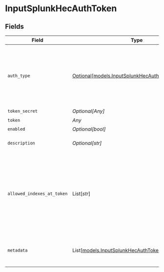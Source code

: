 # InputSplunkHecAuthToken


## Fields

| Field                                                                                                                                    | Type                                                                                                                                     | Required                                                                                                                                 | Description                                                                                                                              |
| ---------------------------------------------------------------------------------------------------------------------------------------- | ---------------------------------------------------------------------------------------------------------------------------------------- | ---------------------------------------------------------------------------------------------------------------------------------------- | ---------------------------------------------------------------------------------------------------------------------------------------- |
| `auth_type`                                                                                                                              | [Optional[models.InputSplunkHecAuthenticationMethod]](../models/inputsplunkhecauthenticationmethod.md)                                   | :heavy_minus_sign:                                                                                                                       | Select Manual to enter an auth token directly, or select Secret to use a text secret to authenticate                                     |
| `token_secret`                                                                                                                           | *Optional[Any]*                                                                                                                          | :heavy_minus_sign:                                                                                                                       | N/A                                                                                                                                      |
| `token`                                                                                                                                  | *Any*                                                                                                                                    | :heavy_check_mark:                                                                                                                       | N/A                                                                                                                                      |
| `enabled`                                                                                                                                | *Optional[bool]*                                                                                                                         | :heavy_minus_sign:                                                                                                                       | N/A                                                                                                                                      |
| `description`                                                                                                                            | *Optional[str]*                                                                                                                          | :heavy_minus_sign:                                                                                                                       | Optional token description                                                                                                               |
| `allowed_indexes_at_token`                                                                                                               | List[*str*]                                                                                                                              | :heavy_minus_sign:                                                                                                                       | Enter the values you want to allow in the HEC event index field at the token level. Supports wildcards. To skip validation, leave blank. |
| `metadata`                                                                                                                               | List[[models.InputSplunkHecAuthTokenMetadatum](../models/inputsplunkhecauthtokenmetadatum.md)]                                           | :heavy_minus_sign:                                                                                                                       | Fields to add to events referencing this token                                                                                           |